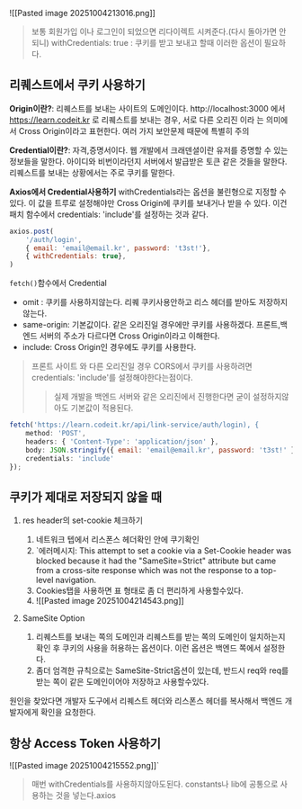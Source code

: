 
![[Pasted image 20251004213016.png]]
> 보통 회원가입 이나 로그인이 되었으면 리다이렉트 시켜준다.(다시 돌아가면 안되니)
> withCredentials: true : 쿠키를 받고 보내고 할때 이러한 옵션이 필요하다.

## 리퀘스트에서 쿠키 사용하기
**Origin이란?**: 리퀘스트를 보내는 사이트의 도메인이다.
http://localhost:3000 에서 https://learn.codeit.kr 로 리퀘스트를 보내는 경우, 서로  다른 오리진  이라 는 의미에서 Cross Origin이라고 표현한다. 여러 가지 보안문제 때문에 특별히 주의

**Credential이란?**: 자격,증명서이다. 웹 개발에서 크래덴셜이란 유저를 증명할 수 있는 정보들을 말한다. 아이디와 비번이라던지 서버에서 발급받은 토큰 같은 것들을 말한다. 리퀘스트를 보내는 상황에서는 주로 쿠키를 말한다.

**Axios에서 Credential사용하기**
withCredentials라는 옵션을 불린형으로 지정할 수 있다. 이 값을  트루로 설정해야만 Cross Origin에 쿠키를 보내거나 받을 수 있다. 이건 패치 함수에서  credentials: 'include'를  설정하는 것과 같다.
```js
axios.post(
	'/auth/login',
	{ email: 'email@email.kr', password: 't3st!'},
	{ withCredentials: true},
)
```
`fetch()`함수에서 Credential
- omit : 쿠키를 사용하지않는다. 리퀘 쿠키사용안하고 리스 헤더를 받아도 저장하지않는다.
- same-origin: 기본값이다. 같은 오리진일 경우에만 쿠키를 사용하겠다. 프론트,백엔드 서버의 주소가 다르다면 Cross Origin이라고 이해한다.
- include: Cross Origin인 경우에도 쿠키를 사용한다.
> 프론트 사이트 와 다른 오리진일 경우 CORS에서 쿠키를 사용하려면 credentials: 'include'를 설정해야한다는점이다.
>> 실제 개발을  백엔드 서버와 같은 오리진에서 진행한다면 굳이 설정하지않아도 기본값이 적용된다.
```js
fetch('https://learn.codeit.kr/api/link-service/auth/login), {
	method: 'POST',
	headers: { 'Content-Type': 'application/json' },
	body: JSON.stringify({ email: 'email@email.kr', password: 't3st!' }),	
	credentials: 'include'
});
```

## 쿠키가 제대로  저장되지 않을 때

1. res header의 set-cookie 체크하기
	1. 네트워크 텝에서 리스폰스 헤더확인 안에 쿠기확인
	2. `에러메시지: This attempt to set a cookie via a Set-Cookie header was blocked because it had the "SameSite=Strict" attribute but came from a cross-site response which was not the response to a top-level navigation.
	3. Cookies탭을 사용하면 표 형태로 좀 더 편리하게 사용할수있다.
	4. ![[Pasted image 20251004214543.png]]

2. SameSite Option
	1. 리퀘스트를 보내는 쪽의 도메인과 리퀘스트를 받는 쪽의 도메인이  일치하는지 확인 후 쿠키의 사용을  허용하는 옵션이다. 이런 옵션은 백엔드 쪽에서  설정한다.
	2. 좀더 엄격한 규칙으로는 SameSite-Strict옵션이 있는데, 반드시 req와 req를 받는 쪽이 같은 도메인이어야 저장하고 사용할수있다.

원인을 찾았다면
개발자  도구에서 리퀘스트 헤더와 리스폰스 헤더를 복사해서 백엔드 개발자에게 확인을 요청한다.

## 항상 Access Token 사용하기
![[Pasted image 20251004215552.png]]`
> 매번 withCredentials를 사용하지않아도된다. constants나 lib에 공통으로 사용하는 것을 넣는다.axios
> 
